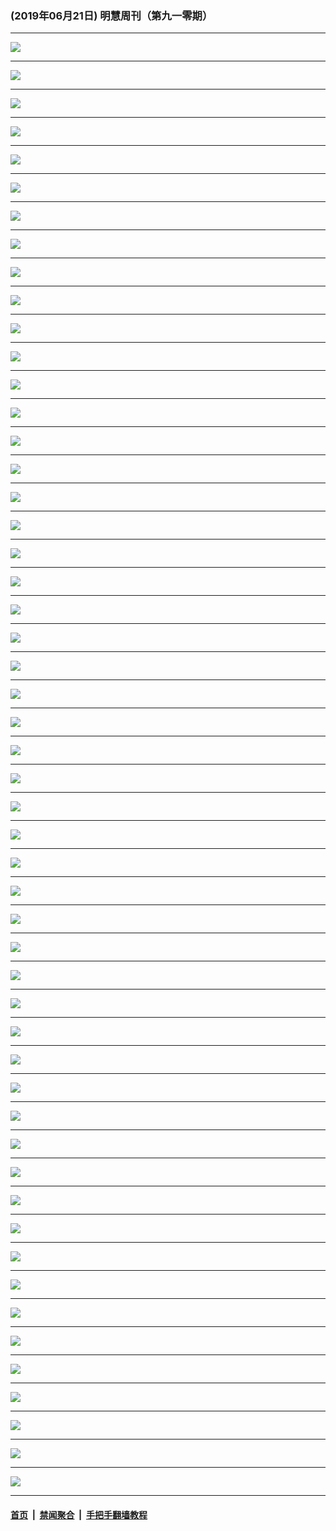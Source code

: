 ### (2019年06月21日) 明慧周刊（第九一零期） 

---

<img src="http://qikan.minghui.org/mhqkpage/qikanimage/2019/06/21/mhweekly910_read-online1.png"/><hr/>
<img src="http://qikan.minghui.org/mhqkpage/qikanimage/2019/06/21/mhweekly910_read-online2.png"/><hr/>
<img src="http://qikan.minghui.org/mhqkpage/qikanimage/2019/06/21/mhweekly910_read-online3.png"/><hr/>
<img src="http://qikan.minghui.org/mhqkpage/qikanimage/2019/06/21/mhweekly910_read-online4.png"/><hr/>
<img src="http://qikan.minghui.org/mhqkpage/qikanimage/2019/06/21/mhweekly910_read-online5.png"/><hr/>
<img src="http://qikan.minghui.org/mhqkpage/qikanimage/2019/06/21/mhweekly910_read-online6.png"/><hr/>
<img src="http://qikan.minghui.org/mhqkpage/qikanimage/2019/06/21/mhweekly910_read-online7.png"/><hr/>
<img src="http://qikan.minghui.org/mhqkpage/qikanimage/2019/06/21/mhweekly910_read-online8.png"/><hr/>
<img src="http://qikan.minghui.org/mhqkpage/qikanimage/2019/06/21/mhweekly910_read-online9.png"/><hr/>
<img src="http://qikan.minghui.org/mhqkpage/qikanimage/2019/06/21/mhweekly910_read-online10.png"/><hr/>
<img src="http://qikan.minghui.org/mhqkpage/qikanimage/2019/06/21/mhweekly910_read-online11.png"/><hr/>
<img src="http://qikan.minghui.org/mhqkpage/qikanimage/2019/06/21/mhweekly910_read-online12.png"/><hr/>
<img src="http://qikan.minghui.org/mhqkpage/qikanimage/2019/06/21/mhweekly910_read-online13.png"/><hr/>
<img src="http://qikan.minghui.org/mhqkpage/qikanimage/2019/06/21/mhweekly910_read-online14.png"/><hr/>
<img src="http://qikan.minghui.org/mhqkpage/qikanimage/2019/06/21/mhweekly910_read-online15.png"/><hr/>
<img src="http://qikan.minghui.org/mhqkpage/qikanimage/2019/06/21/mhweekly910_read-online16.png"/><hr/>
<img src="http://qikan.minghui.org/mhqkpage/qikanimage/2019/06/21/mhweekly910_read-online17.png"/><hr/>
<img src="http://qikan.minghui.org/mhqkpage/qikanimage/2019/06/21/mhweekly910_read-online18.png"/><hr/>
<img src="http://qikan.minghui.org/mhqkpage/qikanimage/2019/06/21/mhweekly910_read-online19.png"/><hr/>
<img src="http://qikan.minghui.org/mhqkpage/qikanimage/2019/06/21/mhweekly910_read-online20.png"/><hr/>
<img src="http://qikan.minghui.org/mhqkpage/qikanimage/2019/06/21/mhweekly910_read-online21.png"/><hr/>
<img src="http://qikan.minghui.org/mhqkpage/qikanimage/2019/06/21/mhweekly910_read-online22.png"/><hr/>
<img src="http://qikan.minghui.org/mhqkpage/qikanimage/2019/06/21/mhweekly910_read-online23.png"/><hr/>
<img src="http://qikan.minghui.org/mhqkpage/qikanimage/2019/06/21/mhweekly910_read-online24.png"/><hr/>
<img src="http://qikan.minghui.org/mhqkpage/qikanimage/2019/06/21/mhweekly910_read-online25.png"/><hr/>
<img src="http://qikan.minghui.org/mhqkpage/qikanimage/2019/06/21/mhweekly910_read-online26.png"/><hr/>
<img src="http://qikan.minghui.org/mhqkpage/qikanimage/2019/06/21/mhweekly910_read-online27.png"/><hr/>
<img src="http://qikan.minghui.org/mhqkpage/qikanimage/2019/06/21/mhweekly910_read-online28.png"/><hr/>
<img src="http://qikan.minghui.org/mhqkpage/qikanimage/2019/06/21/mhweekly910_read-online29.png"/><hr/>
<img src="http://qikan.minghui.org/mhqkpage/qikanimage/2019/06/21/mhweekly910_read-online30.png"/><hr/>
<img src="http://qikan.minghui.org/mhqkpage/qikanimage/2019/06/21/mhweekly910_read-online31.png"/><hr/>
<img src="http://qikan.minghui.org/mhqkpage/qikanimage/2019/06/21/mhweekly910_read-online32.png"/><hr/>
<img src="http://qikan.minghui.org/mhqkpage/qikanimage/2019/06/21/mhweekly910_read-online33.png"/><hr/>
<img src="http://qikan.minghui.org/mhqkpage/qikanimage/2019/06/21/mhweekly910_read-online34.png"/><hr/>
<img src="http://qikan.minghui.org/mhqkpage/qikanimage/2019/06/21/mhweekly910_read-online35.png"/><hr/>
<img src="http://qikan.minghui.org/mhqkpage/qikanimage/2019/06/21/mhweekly910_read-online36.png"/><hr/>
<img src="http://qikan.minghui.org/mhqkpage/qikanimage/2019/06/21/mhweekly910_read-online37.png"/><hr/>
<img src="http://qikan.minghui.org/mhqkpage/qikanimage/2019/06/21/mhweekly910_read-online38.png"/><hr/>
<img src="http://qikan.minghui.org/mhqkpage/qikanimage/2019/06/21/mhweekly910_read-online39.png"/><hr/>
<img src="http://qikan.minghui.org/mhqkpage/qikanimage/2019/06/21/mhweekly910_read-online40.png"/><hr/>
<img src="http://qikan.minghui.org/mhqkpage/qikanimage/2019/06/21/mhweekly910_read-online41.png"/><hr/>
<img src="http://qikan.minghui.org/mhqkpage/qikanimage/2019/06/21/mhweekly910_read-online42.png"/><hr/>
<img src="http://qikan.minghui.org/mhqkpage/qikanimage/2019/06/21/mhweekly910_read-online43.png"/><hr/>
<img src="http://qikan.minghui.org/mhqkpage/qikanimage/2019/06/21/mhweekly910_read-online44.png"/><hr/>
<img src="http://qikan.minghui.org/mhqkpage/qikanimage/2019/06/21/mhweekly910_read-online45.png"/><hr/>
<img src="http://qikan.minghui.org/mhqkpage/qikanimage/2019/06/21/mhweekly910_read-online46.png"/><hr/>
<img src="http://qikan.minghui.org/mhqkpage/qikanimage/2019/06/21/mhweekly910_read-online47.png"/><hr/>
<img src="http://qikan.minghui.org/mhqkpage/qikanimage/2019/06/21/mhweekly910_read-online48.png"/><hr/>
<img src="http://qikan.minghui.org/mhqkpage/qikanimage/2019/06/21/mhweekly910_read-online49.png"/><hr/>
<img src="http://qikan.minghui.org/mhqkpage/qikanimage/2019/06/21/mhweekly910_read-online50.png"/><hr/>
<img src="http://qikan.minghui.org/mhqkpage/qikanimage/2019/06/21/mhweekly910_read-online51.png"/><hr/>
<img src="http://qikan.minghui.org/mhqkpage/qikanimage/2019/06/21/mhweekly910_read-online52.png"/><hr/>


#### [首页](../../../..) &nbsp;|&nbsp; [禁闻聚合](https://github.com/gfw-breaker/banned-news) &nbsp;|&nbsp; [手把手翻墙教程](https://github.com/gfw-breaker/guides) 